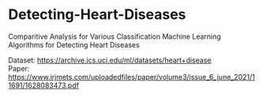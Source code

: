# Detecting-Heart-Diseases 
Comparitive Analysis for Various Classification Machine Learning Algorithms for Detecting Heart Diseases

Dataset: https://archive.ics.uci.edu/ml/datasets/heart+disease  
Paper: https://www.irjmets.com/uploadedfiles/paper/volume3/issue_6_june_2021/11691/1628083473.pdf
